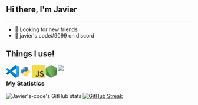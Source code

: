 ## Hi there, I'm Javier 

------------------------
- 🤛 Looking for new friends
- 💬 javier's code#9099 on discord




## Things I use!

<img align="left"  width="35px" src="https://raw.githubusercontent.com/github/explore/80688e429a7d4ef2fca1e82350fe8e3517d3494d/topics/visual-studio-code/visual-studio-code.png" />
<img align="left"  width="35px" src="https://raw.githubusercontent.com/github/explore/80688e429a7d4ef2fca1e82350fe8e3517d3494d/topics/python/python.png" />
<img align="left"  width="35px" src="https://raw.githubusercontent.com/github/explore/80688e429a7d4ef2fca1e82350fe8e3517d3494d/topics/javascript/javascript.png" />
<img align="left"  width="35px" src="https://raw.githubusercontent.com/github/explore/80688e429a7d4ef2fca1e82350fe8e3517d3494d/topics/nodejs/nodejs.png" />
<img align="left" width="35px" src="https://raw.githubusercontent.com/yurijserrano/Github-Profile-Readme-Logos/master/programming%20languages/java.svg" />
  
    
      
        
          







<br />







### My Statistics
![Javier's-code's GitHub stats](https://github-readme-stats.vercel.app/api?username=javiers-code&show_icons=true&theme=tokyonight)
[![GitHub Streak](http://github-readme-streak-stats.herokuapp.com?user=javiers-code&theme=tokyonight)](https://git.io/streak-stats)
